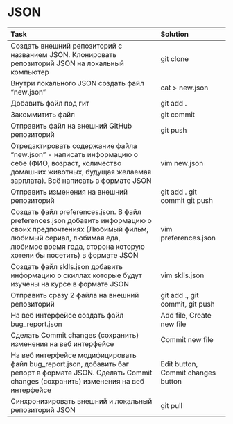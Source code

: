 # JSON
Task | Solution 
:---|:------
Создать внешний репозиторий c названием JSON. Клонировать репозиторий JSON на локальный компьютер | git clone
Внутри локального JSON создать файл “new.json” | cat > new.json
Добавить файл под гит | git add .
Закоммитить файл | git commit
Отправить файл на внешний GitHub репозиторий | git push
Отредактировать содержание файла “new.json” - написать информацию о себе (ФИО, возраст, количество домашних животных, будущая желаемая зарплата). Всё написать в формате JSON | vim new.json
Отправить изменения на внешний репозиторий | git add . git commit git push
Создать файл preferences.json. В файл preferences.json добавить информацию о своих предпочтениях (Любимый фильм, любимый сериал, любимая еда, любимое время года, сторона которую хотели бы посетить) в формате JSON | vim preferences.json
Создать файл sklls.json добавить информацию о скиллах которые будут изучены на курсе в формате JSON | vim sklls.json
Отправить сразу 2 файла на внешний репозиторий | git add .,  git commit,  git push
На веб интерфейсе создать файл bug_report.json |  Add file, Create new file
Сделать Commit changes (сохранить) изменения на веб интерфейсе | Commit new file
На веб интерфейсе модифицировать файл bug_report.json, добавить баг репорт в формате JSON. Сделать Commit changes (сохранить) изменения на веб интерфейсе | Edit button,  Commit changes button
Синхронизировать внешний и локальный репозиторий JSON | git pull


